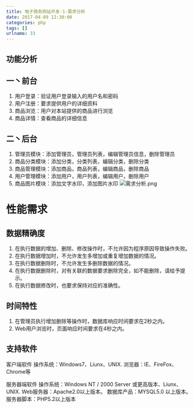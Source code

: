 ```yaml
---
title: 电子商务网站开发-1-需求分析
date: 2017-04-09 12:30:00
categories: php
tags: []
urlname: 33
---
```

功能分析
----

<!--more-->


一丶前台
----


 1. 用户登录：验证用户登录输入的用户名和密码
 2. 用户注册：要求提供用户的详细资料
 3. 商品浏览：用户对本站提供的商品进行浏览
 4. 商品详情：查看商品的详细信息

二丶后台
----

 1. 管理员模块：添加管理员，管理员列表，编辑管理员信息，删除管理员
 2. 商品分类模块：添加分类，分类列表，编辑分类，删除分类
 3. 商品管理模块：添加商品，商品列表，编辑商品，删除商品
 4. 用户管理模块：添加用户，用户列表，编辑用户，删除用户
 5. 商品图片模块：添加文字水印，添加图片水印
![需求分析.png][1]

性能需求
====
## 数据精确度 ##
1.	在执行数据的增加、删除、修改操作时，不允许因为程序原因导致操作失败。
2.	在执行数据增加时，不允许发生多增加或重复增加数据的情况。
3.	在执行数据删除时，不允许发生多删除数据的情况。
4.	在执行数据删除时，对有关联的数据要求删除完全，如不能删除，请给予提示。
5.	在执行数据修改时，也要求保持对应的准确性。

## 时间特性 ##
 1. 在管理员执行增加删除等操作时，数据库响应时间要求在2秒之内。
 2. Web用户浏览时，页面响应时间要求在4秒之内。
## 支持软件 ##

客户端软件
    操作系统：Windows7、Liunx、UNIX.
    浏览器：IE、FireFox、Chrome等

服务器端软件
操作系统：Windows NT / 2000 Server 或更高版本、Liunx、UNIX.
Web服务器：Apache2.0以上版本。
数据库产品：MYSQL5.0 以上版本。
服务器脚本：PHP5.2以上版本


  [1]: http://www.worileqing.top/usr/uploads/2017/04/803895375.png